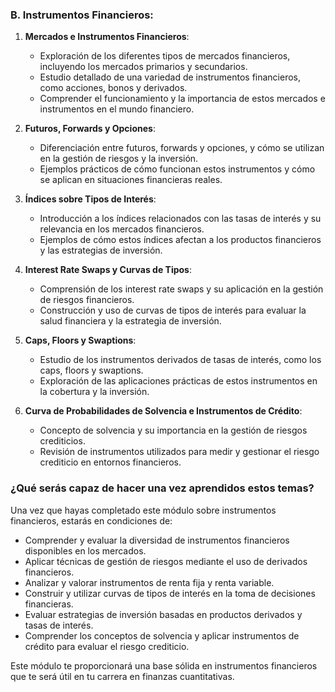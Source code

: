 ### B. Instrumentos Financieros:

1. **Mercados e Instrumentos Financieros**:
   - Exploración de los diferentes tipos de mercados financieros, incluyendo los mercados primarios y secundarios.
   - Estudio detallado de una variedad de instrumentos financieros, como acciones, bonos y derivados.
   - Comprender el funcionamiento y la importancia de estos mercados e instrumentos en el mundo financiero.

2. **Futuros, Forwards y Opciones**:
   - Diferenciación entre futuros, forwards y opciones, y cómo se utilizan en la gestión de riesgos y la inversión.
   - Ejemplos prácticos de cómo funcionan estos instrumentos y cómo se aplican en situaciones financieras reales.

3. **Índices sobre Tipos de Interés**:
   - Introducción a los índices relacionados con las tasas de interés y su relevancia en los mercados financieros.
   - Ejemplos de cómo estos índices afectan a los productos financieros y las estrategias de inversión.

4. **Interest Rate Swaps y Curvas de Tipos**:
   - Comprensión de los interest rate swaps y su aplicación en la gestión de riesgos financieros.
   - Construcción y uso de curvas de tipos de interés para evaluar la salud financiera y la estrategia de inversión.

5. **Caps, Floors y Swaptions**:
   - Estudio de los instrumentos derivados de tasas de interés, como los caps, floors y swaptions.
   - Exploración de las aplicaciones prácticas de estos instrumentos en la cobertura y la inversión.

6. **Curva de Probabilidades de Solvencia e Instrumentos de Crédito**:
   - Concepto de solvencia y su importancia en la gestión de riesgos crediticios.
   - Revisión de instrumentos utilizados para medir y gestionar el riesgo crediticio en entornos financieros.

### ¿Qué serás capaz de hacer una vez aprendidos estos temas?

Una vez que hayas completado este módulo sobre instrumentos financieros, estarás en condiciones de:

- Comprender y evaluar la diversidad de instrumentos financieros disponibles en los mercados.
- Aplicar técnicas de gestión de riesgos mediante el uso de derivados financieros.
- Analizar y valorar instrumentos de renta fija y renta variable.
- Construir y utilizar curvas de tipos de interés en la toma de decisiones financieras.
- Evaluar estrategias de inversión basadas en productos derivados y tasas de interés.
- Comprender los conceptos de solvencia y aplicar instrumentos de crédito para evaluar el riesgo crediticio.

Este módulo te proporcionará una base sólida en instrumentos financieros que te será útil en tu carrera en finanzas cuantitativas.

